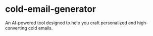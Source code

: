 # cold-email-generator
An AI-powered tool designed to help you craft personalized and high-converting cold emails.
